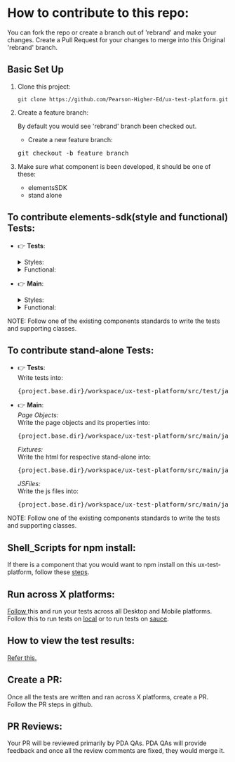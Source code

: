 # How to contribute to this repo:
You can fork the repo or create a branch out of 'rebrand' and make your changes. Create a Pull Request for your changes to merge into this Original 'rebrand' branch.

## Basic Set Up
1. Clone this project:

    `git clone https://github.com/Pearson-Higher-Ed/ux-test-platform.git`

2. Create a feature branch:

    By default you would see 'rebrand' branch been checked out.
    * Create a new feature branch:
    <pre>git checkout -b feature_branch</pre>
3.  Make sure what component is been developed, it should be one of these:
    * elementsSDK
    * stand alone  
## To contribute elements-sdk(style and functional) Tests:
* :point_right: __Tests__:
    <details><summary>Styles: </summary>
    Write Styles tests into:
    <pre>{project.base.dir}/workspace/ux-test-platform/src/test/java/elementsSDKTests/stylesTests/</pre>
    </details>
    <details><summary>Functional: </summary>
    Write Functional tests into:
    <pre> {project.base.dir}/workspace/ux-test-platform/src/test/java/elementsSDKTests/functionalTests/</pre>
    </details>    
     
* :point_right: __Main__:
    <details><summary>Styles:</summary>
    <i>Page Objects:</i></br>
    Write the page objects and its properties goes into: </br>
    <pre>{project.base.dir}/workspace/ux-test-platform/src/main/java/elementsSDK/styles/stylesPageObjects/</pre>
    <i>Fixtures:</i></br>
    Write html for respective elements sdk into:
    <pre>{project.base.dir}/workspace/ux-test-platform/src/main/java/elementsSDK/styles/fixtures/</pre>
    </details>
    <details><summary>Functional:</summary>
    <i>Page Objects:</i></br> 
    Write the page objects and its properties into: </br>
    <pre>{project.base.dir}/workspace/ux-test-platform/src/main/java/elementsSDK/functional/functionalPageObjects/</pre>
    <i>Fixtures:</i></br> 
    Write the html for the component into:
    <pre>{project.base.dir}/ux-test-platform/src/main/java/elementsSDK/functional/fixtures/ </pre>
    <i>JSFiles:</i></br>Write all the js files into:
    <pre>{project.base.dir}/ux-test-platform/src/main/java/elementsSDK/functional/jsfiles/ </pre>
    </details>
NOTE: Follow one of the existing components standards to write the tests and supporting classes.

## To contribute stand-alone Tests:
* :point_right: __Tests__: </br>
    Write tests into:
    <pre>{project.base.dir}/workspace/ux-test-platform/src/test/java/standAloneTests/</pre>
* :point_right: __Main__: </br>
    <i>Page Objects:</i></br>
    Write the page objects and its properties into:
    <pre>{project.base.dir}/workspace/ux-test-platform/src/main/java/standAlone/standAlonePageObjects/</pre>
    <i>Fixtures:</i></br> 
    Write the html for respective stand-alone into:
    <pre>{project.base.dir}/workspace/ux-test-platform/src/main/java/standAlone/fixtures/</pre>
    <i>JSFiles:</i></br>
    Write the js files into:
    <pre>{project.base.dir}/workspace/ux-test-platform/src/main/java/standAlone/jsfiles/</pre>
    
NOTE: Follow one of the existing components standards to write the tests and supporting classes.

## Shell_Scripts for npm install:
If there is a component that you would want to npm install on this ux-test-platform, follow these <a href="https://github.com/Pearson-Higher-Ed/ux-test-platform/blob/rebrand/README.md#shell_scripts-for-npm-intall">steps</a>.

## Run across X platforms:
<a href="https://github.com/Pearson-Higher-Ed/ux-test-platform#how-to-set-browser-config-properties">Follow </a>this and run your tests across all Desktop and Mobile platforms. Follow this to run tests on 
<a href= "https://github.com/Pearson-Higher-Ed/ux-test-platform/blob/rebrand/README.md#how-to-run-your-tests-in-local">local</a> or to run tests on 
<a href="https://github.com/Pearson-Higher-Ed/ux-test-platform/blob/rebrand/README.md#how-to-run-your-tests-in-sauce-via-travis-ci">sauce</a>.

## How to view the test results:
<a href="https://github.com/Pearson-Higher-Ed/ux-test-platform/blob/rebrand/README.md#how-to-view-the-test-results">Refer this.</a>

## Create a PR:
Once all the tests are written and ran across X platforms, create a PR. Follow the PR steps in github. 

## PR Reviews:
Your PR will be reviewed primarily by PDA QAs. PDA QAs will provide feedback and once all the review comments are fixed, they would merge it.
